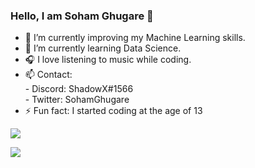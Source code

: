### Hello, I am Soham Ghugare 👋


- 🔭 I’m currently improving my Machine Learning skills.
- 🌱 I’m currently learning Data Science.
- 🎧 I love listening to music while coding.
- 📫 Contact: </br>
        - Discord: ShadowX#1566 </br>
        - Twitter: SohamGhugare
- ⚡ Fun fact: I started coding at the age of 13

<img src="https://github-readme-stats.vercel.app/api?username=SohamGhugare&&show_icons=true&title_color=ffffff&icon_color=bb2acf&text_color=daf7dc&bg_color=151515">

![](https://komarev.com/ghpvc/?username=SohamGhugare)


